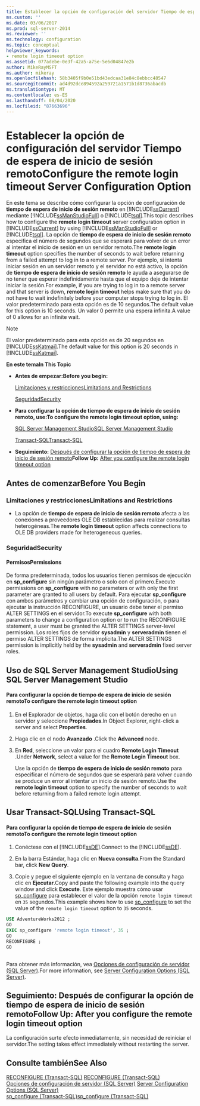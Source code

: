 ```yaml
---
title: Establecer la opción de configuración del servidor Tiempo de espera de inicio de sesión remoto | Microsoft Docs
ms.custom: ''
ms.date: 03/06/2017
ms.prod: sql-server-2014
ms.reviewer: ''
ms.technology: configuration
ms.topic: conceptual
helpviewer_keywords:
- remote login timeout option
ms.assetid: 077adebe-0e3f-42a5-a75e-5e6d04847e2b
author: MikeRayMSFT
ms.author: mikeray
ms.openlocfilehash: 58b3405f9b0e51bd43edcaa31e84c8ebbcc48547
ms.sourcegitcommit: ad4d92dce894592a259721a1571b1d8736abacdb
ms.translationtype: MT
ms.contentlocale: es-ES
ms.lasthandoff: 08/04/2020
ms.locfileid: "87663696"
---
```

# <a name="configure-the-remote-login-timeout-server-configuration-option"></a><span data-ttu-id="a5589-102">Establecer la opción de configuración del servidor Tiempo de espera de inicio de sesión remoto</span><span class="sxs-lookup"><span data-stu-id="a5589-102">Configure the remote login timeout Server Configuration Option</span></span>
  <span data-ttu-id="a5589-103">En este tema se describe cómo configurar la opción de configuración de **tiempo de espera de inicio de sesión remoto** en [!INCLUDE[ssCurrent](../../includes/sscurrent-md.md)] mediante [!INCLUDE[ssManStudioFull](../../includes/ssmanstudiofull-md.md)] o [!INCLUDE[tsql](../../includes/tsql-md.md)].</span><span class="sxs-lookup"><span data-stu-id="a5589-103">This topic describes how to configure the **remote login timeout** server configuration option in [!INCLUDE[ssCurrent](../../includes/sscurrent-md.md)] by using [!INCLUDE[ssManStudioFull](../../includes/ssmanstudiofull-md.md)] or [!INCLUDE[tsql](../../includes/tsql-md.md)].</span></span> <span data-ttu-id="a5589-104">La opción de **tiempo de espera de inicio de sesión remoto** especifica el número de segundos que se esperará para volver de un error al intentar el inicio de sesión en un servidor remoto.</span><span class="sxs-lookup"><span data-stu-id="a5589-104">The **remote login timeout** option specifies the number of seconds to wait before returning from a failed attempt to log in to a remote server.</span></span> <span data-ttu-id="a5589-105">Por ejemplo, si intenta iniciar sesión en un servidor remoto y el servidor no está activo, la opción de **tiempo de espera de inicio de sesión remoto** le ayuda a asegurarse de no tener que esperar indefinidamente hasta que el equipo deje de intentar iniciar la sesión.</span><span class="sxs-lookup"><span data-stu-id="a5589-105">For example, if you are trying to log in to a remote server and that server is down, **remote login timeout** helps make sure that you do not have to wait indefinitely before your computer stops trying to log in.</span></span> <span data-ttu-id="a5589-106">El valor predeterminado para esta opción es de 10 segundos.</span><span class="sxs-lookup"><span data-stu-id="a5589-106">The default value for this option is 10 seconds.</span></span> <span data-ttu-id="a5589-107">Un valor 0 permite una espera infinita.</span><span class="sxs-lookup"><span data-stu-id="a5589-107">A value of 0 allows for an infinite wait.</span></span>  
  
> [!NOTE]  
>  <span data-ttu-id="a5589-108">El valor predeterminado para esta opción es de 20 segundos en [!INCLUDE[ssKatmai](../../includes/sskatmai-md.md)].</span><span class="sxs-lookup"><span data-stu-id="a5589-108">The default value for this option is 20 seconds in [!INCLUDE[ssKatmai](../../includes/sskatmai-md.md)].</span></span>  
  
 <span data-ttu-id="a5589-109">**En este tema**</span><span class="sxs-lookup"><span data-stu-id="a5589-109">**In This Topic**</span></span>  
  
-   <span data-ttu-id="a5589-110">**Antes de empezar:**</span><span class="sxs-lookup"><span data-stu-id="a5589-110">**Before you begin:**</span></span>  
  
     [<span data-ttu-id="a5589-111">Limitaciones y restricciones</span><span class="sxs-lookup"><span data-stu-id="a5589-111">Limitations and Restrictions</span></span>](#Restrictions)  
  
     [<span data-ttu-id="a5589-112">Seguridad</span><span class="sxs-lookup"><span data-stu-id="a5589-112">Security</span></span>](#Security)  
  
-   <span data-ttu-id="a5589-113">**Para configurar la opción de tiempo de espera de inicio de sesión remoto, use:**</span><span class="sxs-lookup"><span data-stu-id="a5589-113">**To configure the remote login timeout option, using:**</span></span>  
  
     [<span data-ttu-id="a5589-114">SQL Server Management Studio</span><span class="sxs-lookup"><span data-stu-id="a5589-114">SQL Server Management Studio</span></span>](#SSMSProcedure)  
  
     [<span data-ttu-id="a5589-115">Transact-SQL</span><span class="sxs-lookup"><span data-stu-id="a5589-115">Transact-SQL</span></span>](#TsqlProcedure)  
  
-   <span data-ttu-id="a5589-116">**Seguimiento:**  [Después de configurar la opción de tiempo de espera de inicio de sesión remoto](#FollowUp)</span><span class="sxs-lookup"><span data-stu-id="a5589-116">**Follow Up:**  [After you configure the remote login timeout option](#FollowUp)</span></span>  
  
##  <a name="before-you-begin"></a><a name="BeforeYouBegin"></a> <span data-ttu-id="a5589-117">Antes de comenzar</span><span class="sxs-lookup"><span data-stu-id="a5589-117">Before You Begin</span></span>  
  
###  <a name="limitations-and-restrictions"></a><a name="Restrictions"></a> <span data-ttu-id="a5589-118">Limitaciones y restricciones</span><span class="sxs-lookup"><span data-stu-id="a5589-118">Limitations and Restrictions</span></span>  
  
-   <span data-ttu-id="a5589-119">La opción de **tiempo de espera de inicio de sesión remoto** afecta a las conexiones a proveedores OLE DB establecidas para realizar consultas heterogéneas.</span><span class="sxs-lookup"><span data-stu-id="a5589-119">The **remote login timeout** option affects connections to OLE DB providers made for heterogeneous queries.</span></span>  
  
###  <a name="security"></a><a name="Security"></a> <span data-ttu-id="a5589-120">Seguridad</span><span class="sxs-lookup"><span data-stu-id="a5589-120">Security</span></span>  
  
####  <a name="permissions"></a><a name="Permissions"></a> <span data-ttu-id="a5589-121">Permisos</span><span class="sxs-lookup"><span data-stu-id="a5589-121">Permissions</span></span>  
 <span data-ttu-id="a5589-122">De forma predeterminada, todos los usuarios tienen permisos de ejecución en **sp_configure** sin ningún parámetro o solo con el primero.</span><span class="sxs-lookup"><span data-stu-id="a5589-122">Execute permissions on **sp_configure** with no parameters or with only the first parameter are granted to all users by default.</span></span> <span data-ttu-id="a5589-123">Para ejecutar **sp_configure** con ambos parámetros y cambiar una opción de configuración, o para ejecutar la instrucción RECONFIGURE, un usuario debe tener el permiso ALTER SETTINGS en el servidor.</span><span class="sxs-lookup"><span data-stu-id="a5589-123">To execute **sp_configure** with both parameters to change a configuration option or to run the RECONFIGURE statement, a user must be granted the ALTER SETTINGS server-level permission.</span></span> <span data-ttu-id="a5589-124">Los roles fijos de servidor **sysadmin** y **serveradmin** tienen el permiso ALTER SETTINGS de forma implícita.</span><span class="sxs-lookup"><span data-stu-id="a5589-124">The ALTER SETTINGS permission is implicitly held by the **sysadmin** and **serveradmin** fixed server roles.</span></span>  
  
##  <a name="using-sql-server-management-studio"></a><a name="SSMSProcedure"></a> <span data-ttu-id="a5589-125">Uso de SQL Server Management Studio</span><span class="sxs-lookup"><span data-stu-id="a5589-125">Using SQL Server Management Studio</span></span>  
  
#### <a name="to-configure-the-remote-login-timeout-option"></a><span data-ttu-id="a5589-126">Para configurar la opción de tiempo de espera de inicio de sesión remoto</span><span class="sxs-lookup"><span data-stu-id="a5589-126">To configure the remote login timeout option</span></span>  
  
1.  <span data-ttu-id="a5589-127">En el Explorador de objetos, haga clic con el botón derecho en un servidor y seleccione **Propiedades**.</span><span class="sxs-lookup"><span data-stu-id="a5589-127">In Object Explorer, right-click a server and select **Properties**.</span></span>  
  
2.  <span data-ttu-id="a5589-128">Haga clic en el nodo **Avanzado** .</span><span class="sxs-lookup"><span data-stu-id="a5589-128">Click the **Advanced** node.</span></span>  
  
3.  <span data-ttu-id="a5589-129">En **Red**, seleccione un valor para el cuadro **Remote Login Timeout** .</span><span class="sxs-lookup"><span data-stu-id="a5589-129">Under **Network**, select a value for the **Remote Login Timeout** box.</span></span>  
  
     <span data-ttu-id="a5589-130">Use la opción de **tiempo de espera de inicio de sesión remoto** para especificar el número de segundos que se esperará para volver cuando se produce un error al intentar un inicio de sesión remoto.</span><span class="sxs-lookup"><span data-stu-id="a5589-130">Use the **remote login timeout** option to specify the number of seconds to wait before returning from a failed remote login attempt.</span></span>  
  
##  <a name="using-transact-sql"></a><a name="TsqlProcedure"></a> <span data-ttu-id="a5589-131">Usar Transact-SQL</span><span class="sxs-lookup"><span data-stu-id="a5589-131">Using Transact-SQL</span></span>  
  
#### <a name="to-configure-the-remote-login-timeout-option"></a><span data-ttu-id="a5589-132">Para configurar la opción de tiempo de espera de inicio de sesión remoto</span><span class="sxs-lookup"><span data-stu-id="a5589-132">To configure the remote login timeout option</span></span>  
  
1.  <span data-ttu-id="a5589-133">Conéctese con el [!INCLUDE[ssDE](../../includes/ssde-md.md)].</span><span class="sxs-lookup"><span data-stu-id="a5589-133">Connect to the [!INCLUDE[ssDE](../../includes/ssde-md.md)].</span></span>  
  
2.  <span data-ttu-id="a5589-134">En la barra Estándar, haga clic en **Nueva consulta**.</span><span class="sxs-lookup"><span data-stu-id="a5589-134">From the Standard bar, click **New Query**.</span></span>  
  
3.  <span data-ttu-id="a5589-135">Copie y pegue el siguiente ejemplo en la ventana de consulta y haga clic en **Ejecutar**.</span><span class="sxs-lookup"><span data-stu-id="a5589-135">Copy and paste the following example into the query window and click **Execute**.</span></span> <span data-ttu-id="a5589-136">Este ejemplo muestra cómo usar [sp_configure](/sql/relational-databases/system-stored-procedures/sp-configure-transact-sql) para establecer el valor de la opción `remote login timeout` en `35` segundos.</span><span class="sxs-lookup"><span data-stu-id="a5589-136">This example shows how to use [sp_configure](/sql/relational-databases/system-stored-procedures/sp-configure-transact-sql) to set the value of the `remote login timeout` option to `35` seconds.</span></span>  
  
```sql  
USE AdventureWorks2012 ;  
GO  
EXEC sp_configure 'remote login timeout', 35 ;  
GO  
RECONFIGURE ;  
GO  
  
```  
  
 <span data-ttu-id="a5589-137">Para obtener más información, vea [Opciones de configuración de servidor &#40;SQL Server&#41;](server-configuration-options-sql-server.md).</span><span class="sxs-lookup"><span data-stu-id="a5589-137">For more information, see [Server Configuration Options &#40;SQL Server&#41;](server-configuration-options-sql-server.md).</span></span>  
  
##  <a name="follow-up-after-you-configure-the-remote-login-timeout-option"></a><a name="FollowUp"></a> <span data-ttu-id="a5589-138">Seguimiento: Después de configurar la opción de tiempo de espera de inicio de sesión remoto</span><span class="sxs-lookup"><span data-stu-id="a5589-138">Follow Up: After you configure the remote login timeout option</span></span>  
 <span data-ttu-id="a5589-139">La configuración surte efecto inmediatamente, sin necesidad de reiniciar el servidor.</span><span class="sxs-lookup"><span data-stu-id="a5589-139">The setting takes effect immediately without restarting the server.</span></span>  
  
## <a name="see-also"></a><span data-ttu-id="a5589-140">Consulte también</span><span class="sxs-lookup"><span data-stu-id="a5589-140">See Also</span></span>  
 <span data-ttu-id="a5589-141">[RECONFIGURE &#40;Transact-SQL&#41;](/sql/t-sql/language-elements/reconfigure-transact-sql) </span><span class="sxs-lookup"><span data-stu-id="a5589-141">[RECONFIGURE &#40;Transact-SQL&#41;](/sql/t-sql/language-elements/reconfigure-transact-sql) </span></span>  
 <span data-ttu-id="a5589-142">[Opciones de configuración de servidor &#40;SQL Server&#41;](server-configuration-options-sql-server.md) </span><span class="sxs-lookup"><span data-stu-id="a5589-142">[Server Configuration Options &#40;SQL Server&#41;](server-configuration-options-sql-server.md) </span></span>  
 [<span data-ttu-id="a5589-143">sp_configure &#40;Transact-SQL&#41;</span><span class="sxs-lookup"><span data-stu-id="a5589-143">sp_configure &#40;Transact-SQL&#41;</span></span>](/sql/relational-databases/system-stored-procedures/sp-configure-transact-sql)  
  
  
